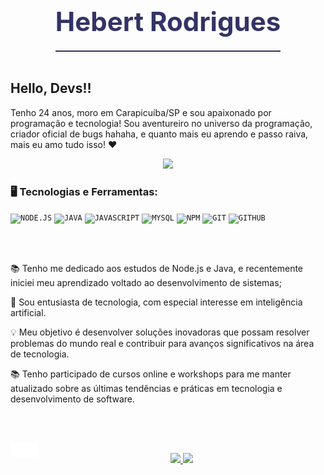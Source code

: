 </br>
</br>

<div style="text-align: center;">

 <h1 style="font-size: 3em; color: #333366; border-bottom: 2px solid #333366; padding-bottom: 0.5em; display: inline-block; margin: 0 auto;">Hebert Rodrigues</h1>

</div>

</br>


## Hello, Devs!!

Tenho 24 anos, moro em Carapicuíba/SP e sou apaixonado por programação e tecnologia! Sou aventureiro no universo da programação, criador oficial de bugs hahaha, e quanto mais eu aprendo e passo raiva, mais eu amo tudo isso!  ❤

<p align="center">
  <img src="https://super.abril.com.br/wp-content/uploads/2016/09/super_imggato_digitando_0.gif" width="350">
</p>

### 🖥️ Tecnologias e Ferramentas: 
<code><img width="40px" src="https://cdn.jsdelivr.net/gh/devicons/devicon@latest/icons/nodejs/nodejs-original-wordmark.svg" title = "NODE.JS"/></code>
<code><img width="40px" src="https://cdn.jsdelivr.net/gh/devicons/devicon@latest/icons/java/java-original-wordmark.svg" title = "JAVA"/></code>
<code><img width="40px" src="https://cdn.jsdelivr.net/gh/devicons/devicon@latest/icons/javascript/javascript-original.svg" title = "JAVASCRIPT"/></code>
<code><img width="40px" src="https://cdn.jsdelivr.net/gh/devicons/devicon/icons/mysql/mysql-original.svg" title = "MYSQL"/></code>
<code><img width="40px" src="https://cdn.jsdelivr.net/gh/devicons/devicon@latest/icons/npm/npm-original-wordmark.svg" title = "NPM"/></code>
<code><img width="40px" src="https://cdn.jsdelivr.net/gh/devicons/devicon/icons/git/git-original.svg" title = "GIT"/></code>
<code><img width="40px" src="https://cdn.jsdelivr.net/gh/devicons/devicon/icons/github/github-original.svg" title = "GITHUB"/></code>


</br>
</br>
<div display="inline-block">
 <p align="left">📚 Tenho me dedicado aos estudos de Node.js e Java, e recentemente iniciei meu aprendizado voltado ao desenvolvimento de sistemas;</p>
 <p align="left">🚀 Sou entusiasta de tecnologia, com especial interesse em inteligência artificial.</p>
 <p align="left">💡 Meu objetivo é desenvolver soluções inovadoras que possam resolver problemas do mundo real e contribuir para avanços significativos na área de tecnologia.</p>
 <p align="left">📚 Tenho participado de cursos online e workshops para me manter atualizado sobre as últimas tendências e práticas em tecnologia e desenvolvimento de software.</p>
</div>



</br>



</br>

<a href="https://www.instagram.com/jeniblo_dev" target="_blank"><img align="left" alt="Instagram" width="22px" src="https://github.com/Aakarsh-B/trying-repos/blob/master/insta.svg" />
<a href="https://www.linkedin.com/in/hebert-macedo" target="_blank"><img align="left" alt="LinkedIn" width="22px" src="https://github.com/Aakarsh-B/trying-repos/blob/master/linkedin.svg" />

##
<p align="center">
<a href="https://github.com/HebertMacedo">
  <img height="180em" src="https://github-readme-stats-eight-theta.vercel.app/api?username=hebertmacedo&show_icons=true&theme=algolia&include_all_commits=true&count_private=true"/>
  <img height="180em" src="https://github-readme-stats-eight-theta.vercel.app/api/top-langs/?username=hebertmacedo&layout=compact&langs_count=8&theme=algolia"/>
</a>
</p>
